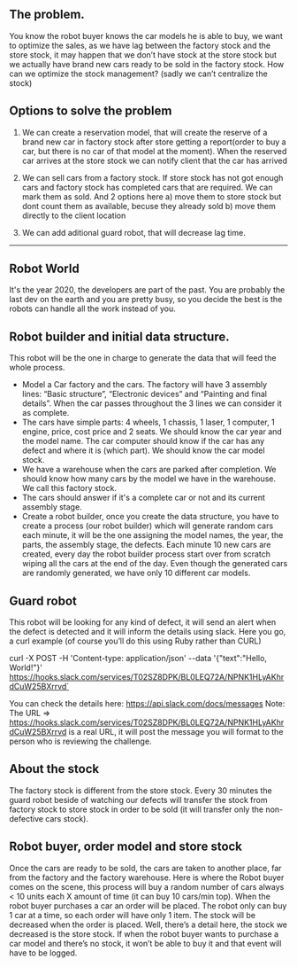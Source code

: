 ## The problem.
You know the robot buyer knows the car models he is able to buy, we want to optimize the sales, as we have lag between the factory stock and the store stock, it may happen that we don’t have stock at the store stock but we actually have brand new cars ready to be sold in the factory stock. How can we optimize the stock management? (sadly we can’t centralize the stock)

## Options to solve the problem
1) We can create a reservation model, that will create the reserve of a brand new car in factory stock after store getting a report(order to buy a car, but there is no car of that model at the moment). When the reserved car arrives at the store stock we can notify client that the car has arrived

2) We can sell cars from a factory stock. If store stock has not got enough cars and factory stock has completed cars that are required. We can mark them as sold. And 2 options here
  a) move them to store stock but dont count them as available, becuse they already sold
  b) move them directly to the client location

3) We can add aditional guard robot, that will decrease lag time.
-----------------------------
## Robot World
It's the year 2020, the developers are part of the past. You are probably the last dev on the earth and you are pretty busy, so you decide the best is the robots can handle all the work instead of you.

## Robot builder and initial data structure.
This robot will be the one in charge to generate the data that will feed the whole process.

 + Model a Car factory and the cars. The factory will have 3 assembly lines: “Basic structure”, “Electronic devices” and “Painting and final details”. When the car passes throughout the 3 lines we can consider it as complete.
 + The cars have simple parts: 4 wheels, 1 chassis, 1 laser, 1 computer, 1 engine, price, cost price and 2 seats. We should know the car year and the model name. The car computer should know if the car has any defect and where it is (which part). We should know the car model stock.
 + We have a warehouse when the cars are parked after completion. We should know how many cars by the model we have in the warehouse. We call this factory stock.
 + The cars should answer if it's a complete car or not and its current assembly stage.
 + Create a robot builder, once you create the data structure, you have to create a process (our robot builder) which will generate random cars each minute, it will be the one assigning the model names, the year, the parts, the assembly stage, the defects.
Each minute 10 new cars are created, every day the robot builder process start over from scratch wiping all the cars at the end of the day. Even though the generated cars are randomly generated, we have only 10 different car models.

## Guard robot
This robot will be looking for any kind of defect, it will send an alert when the defect is detected and it will inform the details using slack.
Here you go, a curl example (of course you’ll do this using Ruby rather than CURL)

curl -X POST -H 'Content-type: application/json' --data '{"text":"Hello, World!"}' https://hooks.slack.com/services/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`

You can check the details here:
https://api.slack.com/docs/messages
Note: The URL =>  https://hooks.slack.com/services/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 is a real URL, it will post the message you will format to the person who is reviewing the challenge.

## About the stock
The factory stock is different from the store stock. Every 30 minutes the guard robot beside of watching our defects will transfer the stock from factory stock to store stock in order to be sold (it will transfer only the non-defective cars stock).

## Robot buyer, order model and store stock
Once the cars are ready to be sold, the cars are taken to another place, far from the factory and the factory warehouse. Here is where the Robot buyer comes on the scene, this process will buy a random number of cars always < 10 units each X amount of time (it can buy 10 cars/min top). When the robot buyer purchases a car an order will be placed. The robot only can buy 1 car at a time, so each order will have only 1 item. The stock will be decreased when the order is placed. Well, there’s a detail here, the stock we decreased is the store stock. If when the robot buyer wants to purchase a car model and there’s no stock, it won’t be able to buy it and that event will have to be logged.
